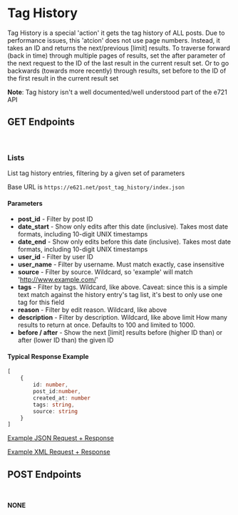 # Tag History

Tag History is a special 'action' it gets the tag history of ALL posts. Due to performance issues, this 'atcion' does not use page numbers. Instead, it takes an ID and returns the next/previous [limit] results. To traverse forward (back in time) through multiple pages of results, set the after parameter of the next request to the ID of the last result in the current result set. Or to go backwards (towards more recently) through results, set before to the ID of the first result in the current result set

**Note**: Tag history isn't a well documented/well understood part of the e721 API


## GET Endpoints
</br>

### Lists

List tag history entries, filtering by a given set of parameters

Base URL is `https://e621.net/post_tag_history/index.json`

#### Parameters

- **post_id** - Filter by post ID
- **date_start** - Show only edits after this date (inclusive). Takes most date formats, including 10-digit UNIX timestamps
- **date_end** - Show only edits before this date (inclusive). Takes most date formats, including 10-digit UNIX timestamps
- **user_id** - Filter by user ID
- **user_name** - Filter by username. Must match exactly, case insensitive
- **source** - Filter by source. Wildcard, so 'example' will match 'http://www.example.com/'
- **tags** - Filter by tags. Wildcard, like above. Caveat: since this is a simple text match against the history entry's tag list, it's best to only use one tag for this field
- **reason** - Filter by edit reason. Wildcard, like above
- **description** - Filter by description. Wildcard, like above
limit How many results to return at once. Defaults to 100 and limited to 1000.
- **before / after** - Show the next [limit] results before (higher ID than) or after (lower ID than) the given ID

#### Typical Response Example

```typescript
[
    {
        id: number,
        post_id:number,
        created_at: number
        tags: string,
        source: string
    }
]
```

[Example JSON Request + Response](https://e621.net/post_tag_history/index.json)

[Example XML Request + Response](https://e621.net/post_tag_history/index.xmls)
</br>



## POST Endpoints
</br>

**NONE**